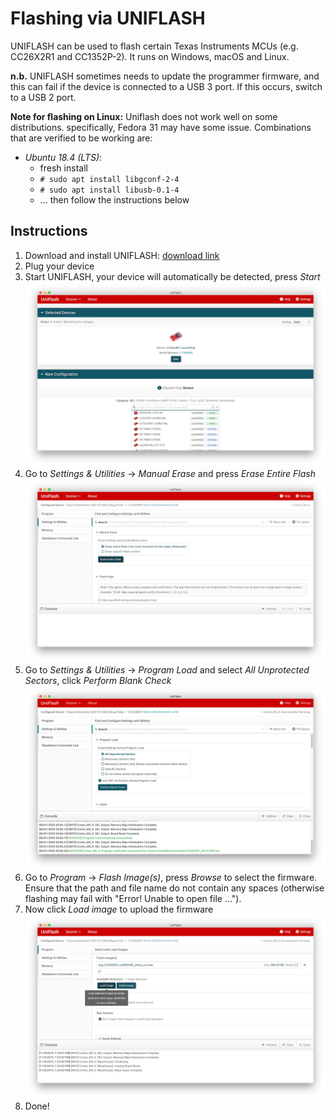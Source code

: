# Flashing via UNIFLASH

UNIFLASH can be used to flash certain Texas Instruments MCUs (e.g. CC26X2R1 and CC1352P-2). It runs on Windows, macOS and Linux.

**n.b.** UNIFLASH sometimes needs to update the programmer firmware, and this can fail if the device is connected to a USB 3 port. If this occurs, switch to a USB 2 port.

**Note for flashing on Linux:** Uniflash does not work well on some distributions. specifically, Fedora 31 may have some issue. Combinations that are verified to be working are:
- *Ubuntu 18.4 (LTS)*:
  - fresh install
  - ```# sudo apt install libgconf-2-4```
  - ```# sudo apt install libusb-0.1-4```
  - ... then follow the instructions below

## Instructions

1. Download and install UNIFLASH: [download link](http://www.ti.com/tool/download/UNIFLASH)
2. Plug your device
3. Start UNIFLASH, your device will automatically be detected, press *Start*
![Start](../../../images/uniflash/start.png)
4. Go to *Settings & Utilities* -> *Manual Erase* and press *Erase Entire Flash*
![Erase](../../../images/uniflash/erase.png)
5. Go to *Settings & Utilities* -> *Program Load* and select *All Unprotected Sectors*, click *Perform Blank Check*
![Load](../../../images/uniflash/sectors.png)
6. Go to *Program* -> *Flash Image(s)*, press *Browse* to select the firmware. Ensure that the path and file name do not contain any spaces (otherwise flashing may fail with "Error! Unable to open file ...").
7. Now click *Load image* to upload the firmware
![Load](../../../images/uniflash/load.png)
8. Done!

